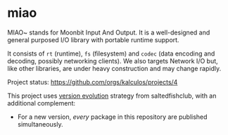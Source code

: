 # miao

MIAO~ stands for Moonbit Input And Output. It is a well-designed and general purposed I/O library with portable runtime support. 

It consists of `rt` (runtime), `fs` (filesystem) and `codec` (data encoding and decoding, possibly networking clients). We also targets Network I/O but, like other libraries, are under heavy construction and may change rapidly.

Project status: https://github.com/orgs/kalculos/projects/4

This project uses [version evolution](https://github.com/saltedfishclub/documents/blob/main/Evolution_EN.md) strategy from saltedfishclub, with an additional complement:
 - For a new version, _every_ package in this repository are published simultaneously.